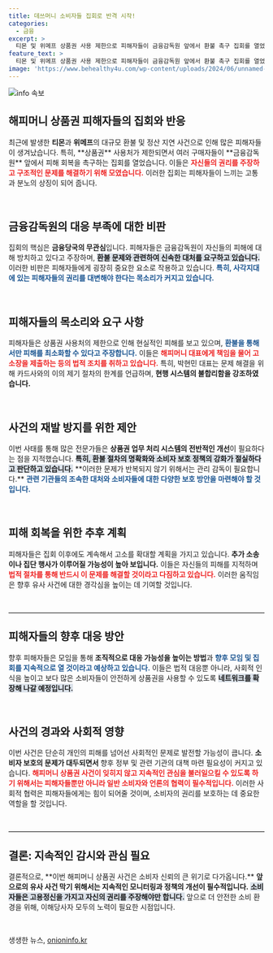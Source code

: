 ```yaml
---
title: 데쓰머니 소비자들 집회로 반격 시작!
categories:
  - 금융
excerpt: >
  티몬 및 위메프 상품권 사용 제한으로 피해자들이 금융감독원 앞에서 환불 촉구 집회를 열었습니다. 이들은 류승선 대표를 고소하며, 사각지대 방치에 강력히 항의하고 있습니다. 피해 회복을 위한 절실한 요구가 이어지고 있습니다!
feature_text: >
  티몬 및 위메프 상품권 사용 제한으로 피해자들이 금융감독원 앞에서 환불 촉구 집회를 열었습니다. 이들은 류승선 대표를 고소하며, 사각지대 방치에 강력히 항의하고 있습니다. 피해 회복을 위한 절실한 요구가 이어지고 있습니다!
image: 'https://www.behealthy4u.com/wp-content/uploads/2024/06/unnamed-file.png'
---
```


<p><img src="https://www.behealthy4u.com/wp-content/uploads/2024/06/unnamed-file.png" alt="info 속보" /></p>

<h2 data-ke-size="size26">해피머니 상품권 피해자들의 집회와 반응</h2>

<p data-ke-size="size16">최근에 발생한 <b>티몬</b>과 <b>위메프</b>의 대규모 환불 및 정산 지연 사건으로 인해 많은 피해자들이 생겨났습니다. 특히, **상품권** 사용처가 제한되면서 여러 구매자들이 **금융감독원** 앞에서 피해 회복을 촉구하는 집회를 열었습니다. 이들은 <b><span style="color: #ee2323;">자신들의 권리를 주장하고 구조적인 문제를 해결하기 위해 모였습니다.</span></b> 이러한 집회는 피해자들이 느끼는 고통과 분노의 상징이 되어 줍니다.</p>

<p data-ke-size="size16">&nbsp;</p>

<h2 data-ke-size="size26">금융감독원의 대응 부족에 대한 비판</h2>

<p data-ke-size="size16">집회의 핵심은 <b>금융당국의 무관심</b>입니다. 피해자들은 금융감독원이 자신들의 피해에 대해 방치하고 있다고 주장하며, <b><span style="background-color: #21538527;">환불 문제와 관련하여 신속한 대처를 요구하고 있습니다.</span></b> 이러한 비판은 피해자들에게 굉장히 중요한 요소로 작용하고 있습니다. <b><span style="color: #1a5490;">특히, 사각지대에 있는 피해자들의 권리를 대변해야 한다는 목소리가 커지고 있습니다.</span></b></p>

<p data-ke-size="size16">&nbsp;</p>

<h2 data-ke-size="size26">피해자들의 목소리와 요구 사항</h2>

<p data-ke-size="size16">피해자들은 상품권 사용처의 제한으로 인해 현실적인 피해를 보고 있으며, <b><span style="color: #1a5490;">환불을 통해서만 피해를 최소화할 수 있다고 주장합니다.</span></b> 이들은 <b><span style="color: #ee2323;">해피머니 대표에게 책임을 물어 고소장을 제출하는 등의 법적 조치를 취하고 있습니다.</span></b> 특히, 박현민 대표는 문제 해결을 위해 카드사와의 이의 제기 절차의 한계를 언급하며, <b>현행 시스템의 불합리함을 강조하였습니다.</b></p>

<p data-ke-size="size16">&nbsp;</p>

<h2 data-ke-size="size26">사건의 재발 방지를 위한 제안</h2>

<p data-ke-size="size16">이번 사태를 통해 많은 전문가들은 <b>상품권 업무 처리 시스템의 전반적인 개선</b>이 필요하다는 점을 지적했습니다. <b><span style="background-color: #21538527;">특히, 환불 절차의 명확화와 소비자 보호 정책의 강화가 절실하다고 판단하고 있습니다.</span></b> **이러한 문제가 반복되지 않기 위해서는 관리 감독이 필요합니다.** <b><span style="color: #1a5490;">관련 기관들의 조속한 대처와 소비자들에 대한 다양한 보호 방안을 마련해야 할 것입니다.</span></b></p>

<p data-ke-size="size16">&nbsp;</p>

<h2 data-ke-size="size26">피해 회복을 위한 추후 계획</h2>

<p data-ke-size="size16">피해자들은 집회 이후에도 계속해서 고소를 확대할 계획을 가지고 있습니다. <b>추가 소송이나 집단 행사가 이루어질 가능성이 높아 보입니다.</b> 이들은 자신들의 피해를 지적하며 <b><span style="color: #ee2323;">법적 절차를 통해 반드시 이 문제를 해결할 것이라고 다짐하고 있습니다.</span></b> 이러한 움직임은 향후 유사 사건에 대한 경각심을 높이는 데 기여할 것입니다.</p>

<p data-ke-size="size16">&nbsp;</p>

<hr style="border:none; border-top:1px solid #ccc;"/>

<h2 data-ke-size="size26">피해자들의 향후 대응 방안</h2>

<p data-ke-size="size16">향후 피해자들은 모임을 통해 <b>조직적으로 대응 가능성을 높이는 방법</b>과 <b><span style="color: #1a5490;">향후 모임 및 집회를 지속적으로 열 것이라고 예상하고 있습니다.</span></b> 이들은 법적 대응뿐 아니라, 사회적 인식을 높이고 보다 많은 소비자들이 안전하게 상품권을 사용할 수 있도록 <b><span style="background-color: #21538527;">네트워크를 확장해 나갈 예정입니다.</span></b></p>

<p data-ke-size="size16">&nbsp;</p>

<h2 data-ke-size="size26">사건의 경과와 사회적 영향</h2>

<p data-ke-size="size16">이번 사건은 단순히 개인의 피해를 넘어선 사회적인 문제로 발전할 가능성이 큽니다. <b>소비자 보호의 문제가 대두되면서</b> 향후 정부 및 관련 기관의 대책 마련 필요성이 커지고 있습니다. <b><span style="color: #ee2323;">해피머니 상품권 사건이 잊히지 않고 지속적인 관심을 불러일으킬 수 있도록 하기 위해서는 피해자들뿐만 아니라 일반 소비자와 언론의 협력이 필수적입니다.</span></b> 이러한 사회적 협력은 피해자들에게는 힘이 되어줄 것이며, 소비자의 권리를 보호하는 데 중요한 역할을 할 것입니다.</p>

<p data-ke-size="size16">&nbsp;</p>

<hr style="border:none; border-top:1px solid #ccc;"/>

<h2 data-ke-size="size26">결론: 지속적인 감시와 관심 필요</h2>

<p data-ke-size="size16">결론적으로, **이번 해피머니 상품권 사건은 소비자 신뢰의 큰 위기로 다가옵니다.** <b>앞으로의 유사 사건 막기 위해서는 지속적인 모니터링과 정책의 개선이 필수적입니다.</b> <b><span style="background-color: #21538527;">소비자들은 고용정신을 가지고 자신의 권리를 주장해야만 합니다.</span></b> 앞으로 더 안전한 소비 환경을 위해, 이해당사자 모두의 노력이 필요한 시점입니다.</p>

<p data-ke-size="size16">&nbsp;</p>
생생한 뉴스, <a href="https://onioninfo.kr" rel="dofollow">onioninfo.kr</a>


